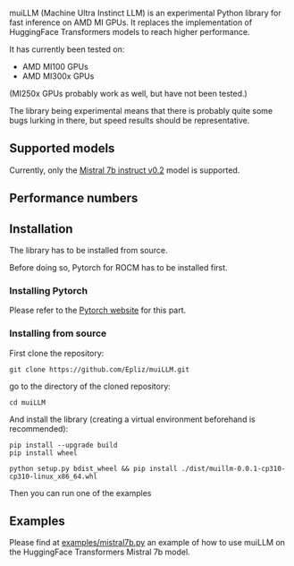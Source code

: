 muiLLM (Machine Ultra Instinct LLM) is an experimental Python library for fast inference on AMD MI GPUs.
It replaces the implementation of HuggingFace Transformers models to reach higher performance.

It has currently been tested on:
* AMD MI100 GPUs
* AMD MI300x GPUs

(MI250x GPUs probably work as well, but have not been tested.)

The library being experimental means that there is probably quite some bugs lurking in there, but speed results should be representative.

## Supported models

Currently, only the [Mistral 7b instruct v0.2](https://huggingface.co/mistralai/Mistral-7B-Instruct-v0.2) model is supported.

## Performance numbers


## Installation

The library has to be installed from source.

Before doing so, Pytorch for ROCM has to be installed first.

### Installing Pytorch

Please refer to the [Pytorch website](https://pytorch.org/get-started/locally/) for this part.

### Installing from source

First clone the repository:

```shell
git clone https://github.com/Epliz/muiLLM.git
```

go to the directory of the cloned repository:

```shell
cd muiLLM
```

And install the library (creating a virtual environment beforehand is recommended):

```shell
pip install --upgrade build
pip install wheel

python setup.py bdist_wheel && pip install ./dist/muillm-0.0.1-cp310-cp310-linux_x86_64.whl
```

Then you can run one of the examples

## Examples

Please find at [examples/mistral7b.py](examples/mistral7b.py) an example of how to use muiLLM on the HuggingFace Transformers Mistral 7b model.
